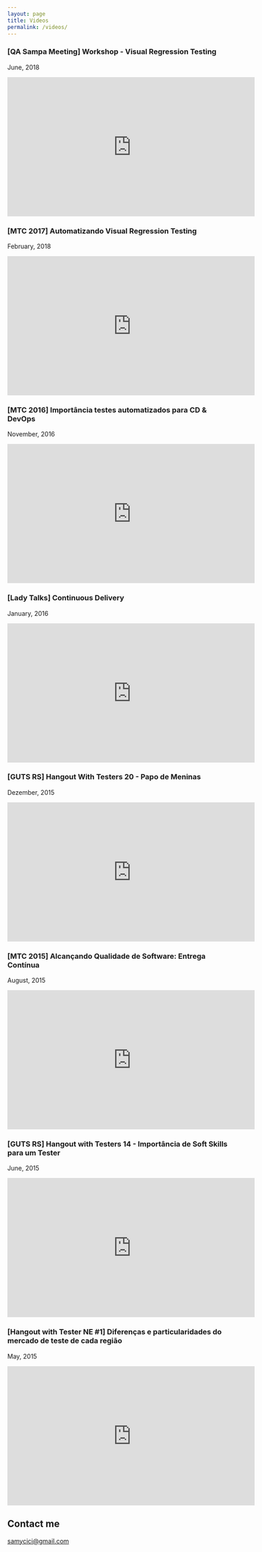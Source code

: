 ```yaml
---
layout: page
title: Videos
permalink: /videos/
---
```



### [QA Sampa Meeting] Workshop - Visual Regression Testing
June, 2018

<iframe width="560" height="315" src="https://www.youtube.com/embed/DW6hUyiW2qE" frameborder="0" allow="accelerometer; autoplay; encrypted-media; gyroscope; picture-in-picture" allowfullscreen></iframe>

### [MTC 2017] Automatizando Visual Regression Testing
February, 2018

<iframe width="560" height="315" src="https://www.youtube.com/embed/TEm_zgD1yP8" frameborder="0" allow="accelerometer; autoplay; encrypted-media; gyroscope; picture-in-picture" allowfullscreen></iframe>

### [MTC 2016] Importância testes automatizados para CD & DevOps
November, 2016

<iframe width="560" height="315" src="https://www.youtube.com/embed/bIjNsAxQyAY" frameborder="0" allow="accelerometer; autoplay; encrypted-media; gyroscope; picture-in-picture" allowfullscreen></iframe>

### [Lady Talks] Continuous Delivery
January, 2016

<iframe width="560" height="315" src="https://www.youtube.com/embed/58FwM_MWzII" frameborder="0" allow="accelerometer; autoplay; encrypted-media; gyroscope; picture-in-picture" allowfullscreen></iframe>

### [GUTS RS] Hangout With Testers 20 - Papo de Meninas
Dezember, 2015

<iframe width="560" height="315" src="https://www.youtube.com/embed/IWznb9ZU1G8" frameborder="0" allow="accelerometer; autoplay; encrypted-media; gyroscope; picture-in-picture" allowfullscreen></iframe>

### [MTC 2015] Alcançando Qualidade de Software: Entrega Contínua
August, 2015

<iframe width="560" height="315" src="https://www.youtube.com/embed/3nYUpPZ_6QA" frameborder="0" allow="accelerometer; autoplay; encrypted-media; gyroscope; picture-in-picture" allowfullscreen></iframe>

### [GUTS RS] Hangout with Testers 14 - Importância de Soft Skills para um Tester
June, 2015

<iframe width="560" height="315" src="https://www.youtube.com/embed/Fz-Gwdepbe8" frameborder="0" allow="accelerometer; autoplay; encrypted-media; gyroscope; picture-in-picture" allowfullscreen></iframe>

### [Hangout with Tester NE #1] Diferenças e particularidades do mercado de teste de cada região
May, 2015

<iframe width="560" height="315" src="https://www.youtube.com/embed/uBskUN8caG0" frameborder="0" allow="accelerometer; autoplay; encrypted-media; gyroscope; picture-in-picture" allowfullscreen></iframe>

## Contact me

[samycici@gmail.com](mailto:samycici@gmail.com)
